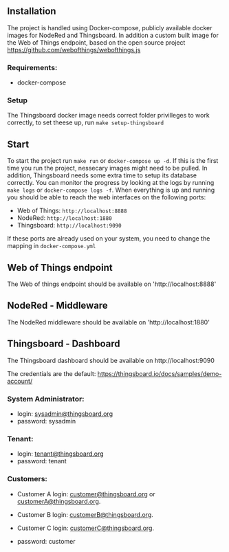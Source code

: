 
  ## Installation
  The project is handled using Docker-compose, publicly available docker images for NodeRed and Thingsboard. In addition a custom built image for the Web of Things endpoint, based on the open source project https://github.com/webofthings/webofthings.js

  ### Requirements:
  * docker-compose

  ### Setup
  The Thingsboard docker image needs correct folder privilleges to work correctly, to set theese up, run ``make setup-thingsboard``

  ## Start
  To start the project run ``make run`` or ``docker-compose up -d``.
  If this is the first time you run the project, nessecary images might need to be pulled. In addition, Thingsboard needs some extra time to setup its database correctly. You can monitor the progress by looking at the logs by running ``make logs`` or ``docker-compose logs -f``.
  When everything is up and running you should be able to reach the web interfaces on the following ports:
  * Web of Things: ``http://localhost:8888``
  * NodeRed: ``http://localhost:1880``
  * Thingsboard: ``http://localhost:9090``

  If these ports are already used on your system, you need to change the mapping in ``docker-compose.yml``
  
  
  ## Web of Things endpoint
  The Web of things endpoint should be available on 'http://localhost:8888'
  
  ## NodeRed - Middleware
  The NodeRed middleware should be available on 'http://localhost:1880'

  ## Thingsboard - Dashboard
  The Thingsboard dashboard should be available on http://localhost:9090

  The credentials are the default:
  https://thingsboard.io/docs/samples/demo-account/

  ### System Administrator:
  - login: sysadmin@thingsboard.org
  - password: sysadmin

  ### Tenant:
  - login: tenant@thingsboard.org
  - password: tenant

  ### Customers:
  -  Customer A login: customer@thingsboard.org or customerA@thingsboard.org.
  - Customer B login: customerB@thingsboard.org.
  - Customer C login: customerC@thingsboard.org.

  - password: customer